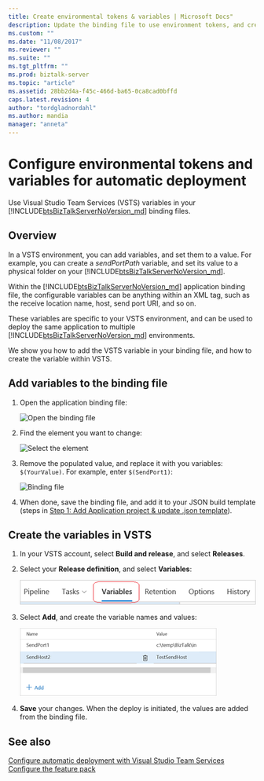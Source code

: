 ```yaml
---
title: Create environmental tokens & variables | Microsoft Docs"
description: Update the binding file to use environment tokens, and create variables in VSTS to automate deployment of BizTalk Server applications
ms.custom: ""
ms.date: "11/08/2017"
ms.reviewer: ""
ms.suite: ""
ms.tgt_pltfrm: ""
ms.prod: biztalk-server
ms.topic: "article"
ms.assetid: 28bb2d4a-f45c-466d-ba65-0ca8cad0bffd
caps.latest.revision: 4
author: "tordgladnordahl"
ms.author: mandia
manager: "anneta"
---
```


# Configure environmental tokens and variables for automatic deployment
Use Visual Studio Team Services (VSTS) variables in your [!INCLUDE[btsBizTalkServerNoVersion_md](../includes/btsbiztalkservernoversion-md.md)] binding files.

## Overview
In a VSTS environment, you can add variables, and set them to a value. For example, you can create a *sendPortPath* variable, and set its value to a physical folder on your [!INCLUDE[btsBizTalkServerNoVersion_md](../includes/btsbiztalkservernoversion-md.md)]. 

Within the [!INCLUDE[btsBizTalkServerNoVersion_md](../includes/btsbiztalkservernoversion-md.md)] application binding file, the configurable variables can be anything within an XML tag, such as the receive location name, host, send port URI, and so on. 

These variables are specific to your VSTS environment, and can be used to deploy the same application to multiple [!INCLUDE[btsBizTalkServerNoVersion_md](../includes/btsbiztalkservernoversion-md.md)] environments. 

We show you how to add the VSTS variable in your binding file, and how to create the variable within VSTS. 

## Add variables to the binding file

1. Open the application binding file:

	![Open the binding file](../core/media/biztalk-feature-pack-1-binding-1.png)

2. Find the element you want to change:

    ![Select the element](../core/media/biztalk-feature-pack-1-binding-2.png)
	
3. Remove the populated value, and replace it with you variables: `$(YourValue)`. For example, enter `$(SendPort1)`: 

	![Binding file](../core/media/biztalk-feature-pack-1-binding-3.png)

4. When done, save the binding file, and add it to your JSON build template (steps in [Step 1: Add Application project & update .json template](feature-pack-add-application-project.md)).

## Create the variables in VSTS

1. In your VSTS account, select **Build and release**, and select **Releases**.

2. Select your **Release definition**, and select **Variables**:  

    ![Binding file](../core/media/vsts-release-variables.png)

3. Select **Add**, and create the variable names and values:   

	![configure variables](../core/media/environment-specific-variables.png)

4. **Save** your changes. When the deploy is initiated, the values are added from the binding file.

## See also
[Configure automatic deployment with Visual Studio Team Services](configure-automatic-deployment-with-visual-studio-team-services-in-biztalk.md)  
[Configure the feature pack](configure-the-feature-pack.md)